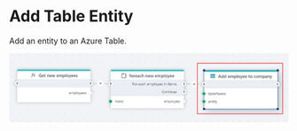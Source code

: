 # Add Table Entity

Add an entity to an Azure Table.

![img](../../../../images/flow/add-table-entity.png)